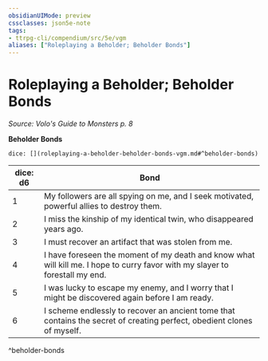 ```yaml
---
obsidianUIMode: preview
cssclasses: json5e-note
tags:
- ttrpg-cli/compendium/src/5e/vgm
aliases: ["Roleplaying a Beholder; Beholder Bonds"]
---
```

# Roleplaying a Beholder; Beholder Bonds
*Source: Volo's Guide to Monsters p. 8* 

**Beholder Bonds**

`dice: [](roleplaying-a-beholder-beholder-bonds-vgm.md#^beholder-bonds)`

| dice: d6 | Bond |
|----------|------|
| 1 | My followers are all spying on me, and I seek motivated, powerful allies to destroy them. |
| 2 | I miss the kinship of my identical twin, who disappeared years ago. |
| 3 | I must recover an artifact that was stolen from me. |
| 4 | I have foreseen the moment of my death and know what will kill me. I hope to curry favor with my slayer to forestall my end. |
| 5 | I was lucky to escape my enemy, and I worry that I might be discovered again before I am ready. |
| 6 | I scheme endlessly to recover an ancient tome that contains the secret of creating perfect, obedient clones of myself. |
^beholder-bonds